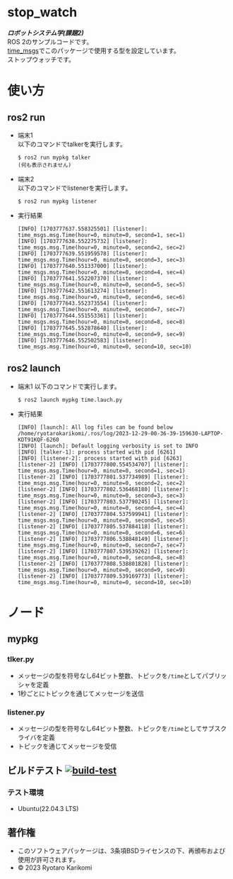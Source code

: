 # stop_watch
***ロボットシステム学(課題2)***  
ROS 2のサンプルコードです。  
[time_msgs]()でこのパッケージで使用する型を設定しています。  
ストップウォッチです。


# 使い方
## ros2 run
* 端末1  
  以下のコマンドでtalkerを実行します。
  ```
  $ ros2 run mypkg talker
  (何も表示されません)
  ```
* 端末2  
  以下のコマンドでlistenerを実行します。
  ```
  $ ros2 run mypkg listener
  ```
* 実行結果
  ```
  [INFO] [1703777637.558325501] [listener]: time_msgs.msg.Time(hour=0, minute=0, second=1, sec=1)
  [INFO] [1703777638.552275732] [listener]: time_msgs.msg.Time(hour=0, minute=0, second=2, sec=2)
  [INFO] [1703777639.551959578] [listener]: time_msgs.msg.Time(hour=0, minute=0, second=3, sec=3)
  [INFO] [1703777640.551337000] [listener]: time_msgs.msg.Time(hour=0, minute=0, second=4, sec=4)
  [INFO] [1703777641.552207370] [listener]: time_msgs.msg.Time(hour=0, minute=0, second=5, sec=5)
  [INFO] [1703777642.551613274] [listener]: time_msgs.msg.Time(hour=0, minute=0, second=6, sec=6)
  [INFO] [1703777643.552373554] [listener]: time_msgs.msg.Time(hour=0, minute=0, second=7, sec=7)
  [INFO] [1703777644.551553361] [listener]: time_msgs.msg.Time(hour=0, minute=0, second=8, sec=8)
  [INFO] [1703777645.552878640] [listener]: time_msgs.msg.Time(hour=0, minute=0, second=9, sec=9)
  [INFO] [1703777646.552502583] [listener]: time_msgs.msg.Time(hour=0, minute=0, second=10, sec=10)
  ```
## ros2 launch
* 端末1
  以下のコマンドで実行します。
  ```
  $ ros2 launch mypkg time.lauch.py
  ```
* 実行結果
  ```
  [INFO] [launch]: All log files can be found below /home/ryotarokarikomi/.ros/log/2023-12-29-00-36-39-159630-LAPTOP-KDT91KQF-6260
  [INFO] [launch]: Default logging verbosity is set to INFO
  [INFO] [talker-1]: process started with pid [6261]
  [INFO] [listener-2]: process started with pid [6263]
  [listener-2] [INFO] [1703777800.554534707] [listener]: time_msgs.msg.Time(hour=0, minute=0, second=1, sec=1)
  [listener-2] [INFO] [1703777801.537734989] [listener]: time_msgs.msg.Time(hour=0, minute=0, second=2, sec=2)
  [listener-2] [INFO] [1703777802.536468180] [listener]: time_msgs.msg.Time(hour=0, minute=0, second=3, sec=3)
  [listener-2] [INFO] [1703777803.537790245] [listener]: time_msgs.msg.Time(hour=0, minute=0, second=4, sec=4)
  [listener-2] [INFO] [1703777804.537599941] [listener]: time_msgs.msg.Time(hour=0, minute=0, second=5, sec=5)
  [listener-2] [INFO] [1703777805.537884118] [listener]: time_msgs.msg.Time(hour=0, minute=0, second=6, sec=6)
  [listener-2] [INFO] [1703777806.538848149] [listener]: time_msgs.msg.Time(hour=0, minute=0, second=7, sec=7)
  [listener-2] [INFO] [1703777807.539539262] [listener]: time_msgs.msg.Time(hour=0, minute=0, second=8, sec=8)
  [listener-2] [INFO] [1703777808.538801828] [listener]: time_msgs.msg.Time(hour=0, minute=0, second=9, sec=9)
  [listener-2] [INFO] [1703777809.539169773] [listener]: time_msgs.msg.Time(hour=0, minute=0, second=10, sec=10)
  ```

# ノード
## mypkg
### tlker.py
* メッセージの型を符号なし64ビット整数、トピックを`/time`としてパブリッシャを定義
* 1秒ごとにトピックを通じてメッセージを送信
### listener.py
* メッセージの型を符号なし64ビット整数、トピックを`/time`としてサブスクライバを定義
* トピックを通じてメッセージを受信

## ビルドテスト [![build-test]()]()
### テスト環境
* Ubuntu(22.04.3 LTS)


## 著作権
* このソフトウェアパッケージは、3条項BSDライセンスの下、再頒布および使用が許可されます。
* © 2023 Ryotaro Karikomi
